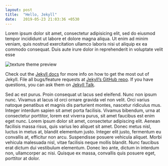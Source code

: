 ```yaml
---
layout: post
title:  "Hello, Jekyll"
date:   2019-05-23 21:03:36 +0530
---
```

Lorem ipsum dolor sit amet, consectetur adipisicing elit, sed do eiusmod tempor incididunt ut labore et dolore magna aliqua. Ut enim ad minim veniam, quis nostrud exercitation ullamco laboris nisi ut aliquip ex ea commodo consequat. Duis aute irure dolor in reprehenderit in voluptate velit esse

![texture theme preview](https://images.unsplash.com/photo-1500322969630-a26ab6eb64cc?ixlib=rb-1.2.1&ixid=eyJhcHBfaWQiOjEyMDd9&w=1000&q=80)

Check out the [Jekyll docs][jekyll-docs] for more info on how to get the most out of Jekyll. File all bugs/feature requests at [Jekyll’s GitHub repo][jekyll-gh]. If you have questions, you can ask them on [Jekyll Talk][jekyll-talk].

[jekyll-docs]: https://jekyllrb.com/docs/home
[jekyll-gh]:   https://github.com/jekyll/jekyll
[jekyll-talk]: https://talk.jekyllrb.com/

Sed ac est purus. Proin consequat ut lacus sed eleifend. Nunc non ipsum nunc. Vivamus at lacus id orci ornare gravida vel non velit. Orci varius natoque penatibus et magnis dis parturient montes, nascetur ridiculus mus. Integer interdum sapien sit amet porta facilisis. Vivamus bibendum, urna at consectetur porttitor, lorem est viverra purus, sit amet faucibus est enim eget nunc. Lorem ipsum dolor sit amet, consectetur adipiscing elit. Aenean facilisis massa risus, quis varius leo aliquet sit amet. Donec metus nisl, luctus in metus at, blandit elementum justo. Integer elit justo, fermentum eu convallis at, efficitur non arcu. Suspendisse posuere vehicula aliquet. Morbi vehicula malesuada nisl, vitae facilisis neque mollis blandit. Nunc faucibus erat dictum dui vestibulum elementum. Donec leo ante, dictum in interdum non, ullamcorper ac nisi. Quisque ex massa, convallis quis posuere eget, porttitor at dolor.
